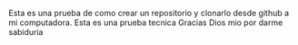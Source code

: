 Esta es una prueba de como crear un repositorio y clonarlo desde github a mi computadora.
Esta es una prueba tecnica
Gracias Dios mio por darme sabiduria
